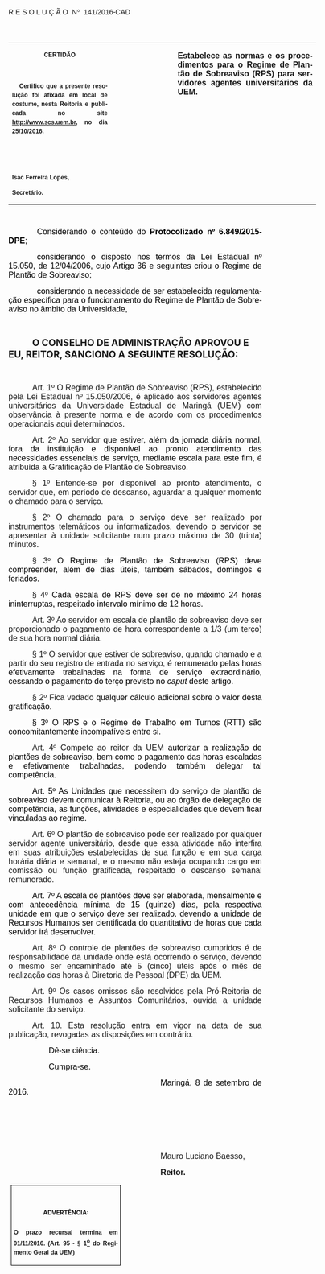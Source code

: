<body lang=PT-BR link=blue vlink=purple style='tab-interval:35.4pt'>

<div class=Section1>

<p class=MsoTitle><span style='font-family:"Arial","sans-serif";mso-bidi-font-family:
"Times New Roman";mso-ansi-language:PT-BR;mso-no-proof:yes'>R E S O L U Ç Ã
O<span style='mso-spacerun:yes'>  </span>N</span><span style='font-family:Symbol;
mso-ascii-font-family:Arial;mso-hansi-font-family:Arial;mso-ansi-language:PT-BR;
mso-char-type:symbol;mso-symbol-font-family:Symbol;mso-no-proof:yes'><span
style='mso-char-type:symbol;mso-symbol-font-family:Symbol'>°</span></span><span
style='font-family:"Arial","sans-serif";mso-bidi-font-family:"Times New Roman";
mso-ansi-language:PT-BR;mso-no-proof:yes'><span style='mso-spacerun:yes'> 
</span>141/2016-CAD<o:p></o:p></span></p>

<p class=BodyText21><span style='font-size:14.0pt;font-family:"Arial","sans-serif";
mso-bidi-font-family:"Times New Roman";mso-no-proof:yes'><o:p>&nbsp;</o:p></span></p>

<table class=MsoNormalTable border=0 cellspacing=0 cellpadding=0 width=612
 style='width:459.0pt;border-collapse:collapse;mso-padding-alt:0cm 5.4pt 0cm 5.4pt'>
 <tr style='mso-yfti-irow:0;mso-yfti-firstrow:yes;mso-yfti-lastrow:yes'>
  <td width=196 valign=top style='width:147.15pt;padding:0cm 5.4pt 0cm 5.4pt'>
  <p class=MsoNormal align=center style='text-align:center;layout-grid-mode:
  char'><b style='mso-bidi-font-weight:normal'><span style='font-size:9.0pt;
  mso-bidi-font-size:10.0pt;font-family:"Arial","sans-serif";mso-bidi-font-family:
  "Times New Roman";mso-no-proof:yes'>CERTIDÃO<o:p></o:p></span></b></p>
  <p class=MsoNormal align=center style='text-align:center;layout-grid-mode:
  char'><b style='mso-bidi-font-weight:normal'><span style='font-size:9.0pt;
  mso-bidi-font-size:10.0pt;font-family:"Arial","sans-serif";mso-bidi-font-family:
  "Times New Roman";mso-no-proof:yes'><o:p>&nbsp;</o:p></span></b></p>
  <p class=MsoNormal style='text-align:justify;line-height:150%'><b
  style='mso-bidi-font-weight:normal'><span style='font-size:9.0pt;line-height:
  150%;font-family:"Arial","sans-serif";mso-bidi-font-family:"Times New Roman";
  mso-no-proof:yes'><span style='mso-spacerun:yes'>   </span>Certifico que a
  presente resolução foi afixada em local de costume, nesta Reitoria e
  publicada no site<span style='color:blue'> </span><a
  href="http://www.scs.uem.br/"><span style='text-decoration:none;text-underline:
  none'>http://www.scs.uem.br</span></a>, no dia</span></b><b style='mso-bidi-font-weight:
  normal'><span style='font-size:9.0pt;mso-bidi-font-size:10.0pt;line-height:
  150%;font-family:"Arial","sans-serif";mso-bidi-font-family:"Times New Roman";
  mso-no-proof:yes'> 25/10/2016.<o:p></o:p></span></b></p>
  <p class=MsoNormal><b style='mso-bidi-font-weight:normal'><span
  style='font-size:9.0pt;mso-bidi-font-size:10.0pt;font-family:"Arial","sans-serif";
  mso-bidi-font-family:"Times New Roman";mso-no-proof:yes'><o:p>&nbsp;</o:p></span></b></p>
  <p class=MsoNormal><b style='mso-bidi-font-weight:normal'><span
  style='font-size:9.0pt;mso-bidi-font-size:10.0pt;font-family:"Arial","sans-serif";
  mso-bidi-font-family:"Times New Roman";mso-no-proof:yes'><o:p>&nbsp;</o:p></span></b></p>
  <p class=MsoNormal><b style='mso-bidi-font-weight:normal'><span
  style='font-size:9.0pt;mso-bidi-font-size:10.0pt;font-family:"Arial","sans-serif";
  mso-bidi-font-family:"Times New Roman";mso-no-proof:yes'>Isac Ferreira Lopes,<o:p></o:p></span></b></p>
  <p class=MsoNormal><b style='mso-bidi-font-weight:normal'><span
  style='font-size:9.0pt;mso-bidi-font-size:10.0pt;font-family:"Arial","sans-serif";
  mso-bidi-font-family:"Times New Roman";mso-no-proof:yes'>Secretário.<o:p></o:p></span></b></p>
  </td>
  <td width=123 valign=top style='width:92.15pt;padding:0cm 5.4pt 0cm 5.4pt'>
  <p class=MsoNormal style='margin-right:-5.4pt'><b><span style='font-size:
  12.0pt;mso-bidi-font-size:10.0pt;font-family:"Arial","sans-serif";mso-bidi-font-family:
  "Times New Roman";mso-no-proof:yes'><o:p>&nbsp;</o:p></span></b></p>
  </td>
  <td width=293 valign=top style='width:219.7pt;padding:0cm 5.4pt 0cm 5.4pt'>
  <p class=MsoNormal style='text-align:justify'><b><span style='font-size:12.0pt;
  font-family:"Arial","sans-serif";mso-no-proof:yes'>Estabelece as normas e os
  procedimentos para o Regime de Plantão de Sobreaviso (RPS) para servidores agentes
  universitários da UEM.<o:p></o:p></span></b></p>
  </td>
 </tr>
</table>

<p class=BodyText21><span style='font-size:10.0pt;font-family:"Arial","sans-serif";
mso-bidi-font-family:"Times New Roman";mso-no-proof:yes'><o:p>&nbsp;</o:p></span></p>

<p class=MsoNormal style='margin-bottom:3.0pt;text-align:justify;text-indent:
42.55pt'><span style='font-size:12.0pt;font-family:"Arial","sans-serif";
color:black'>Considerando o conteúdo do <b style='mso-bidi-font-weight:normal'>Protocolizado
nº 6.849/2015-DPE</b>;<o:p></o:p></span></p>

<p class=MsoNormal style='margin-bottom:3.0pt;text-align:justify;text-indent:
42.55pt'><span style='font-size:12.0pt;font-family:"Arial","sans-serif";
color:black'>considerando o disposto nos termos da Lei Estadual nº 15.050, de
12/04/2006, cujo Artigo 36 e seguintes criou o Regime de Plantão de Sobreaviso;<o:p></o:p></span></p>

<p class=MsoNormal style='margin-bottom:3.0pt;text-align:justify;text-indent:
42.55pt'><span style='font-size:12.0pt;font-family:"Arial","sans-serif";
color:black'>considerando a necessidade de ser estabelecida regulamentação
específica para o funcionamento do Regime de Plantão de Sobreaviso no âmbito da
Universidade,<o:p></o:p></span></p>

<p class=MsoNormal style='text-align:justify;text-indent:35.45pt'><span
style='font-size:12.0pt;font-family:"Arial","sans-serif";mso-bidi-font-family:
"Times New Roman";mso-no-proof:yes'><o:p>&nbsp;</o:p></span></p>

<p class=MsoBodyTextIndent style='text-indent:35.45pt'><b style='mso-bidi-font-weight:
normal'><span style='font-size:14.0pt;mso-no-proof:yes'>O CONSELHO DE
ADMINISTRAÇÃO APROVOU E EU, REITOR, SANCIONO A SEGUINTE RESOLUÇÃO:<o:p></o:p></span></b></p>

<p class=MsoNormal style='text-align:justify;text-indent:35.45pt'><span
style='font-size:12.0pt;font-family:"Arial","sans-serif"'><o:p>&nbsp;</o:p></span></p>

<p class=MsoTitle style='margin-bottom:6.0pt;text-align:justify;text-indent:
35.45pt'><span lang=X-NONE style='font-size:12.0pt;font-family:"Arial","sans-serif"'>Art.
1º</span><span lang=X-NONE style='font-size:12.0pt;font-family:"Arial","sans-serif";
font-weight:normal'> O Regime de Plantão de Sobreaviso (RPS), estabelecido pela
Lei Estadual nº 15.050/2006, </span><span style='font-size:12.0pt;font-family:
"Arial","sans-serif";mso-ansi-language:PT-BR;font-weight:normal'>é</span><span
style='font-size:12.0pt;font-family:"Arial","sans-serif";font-weight:normal'> <span
lang=X-NONE>aplicado aos servidores </span></span><span style='font-size:12.0pt;
font-family:"Arial","sans-serif";mso-ansi-language:PT-BR;font-weight:normal'>agentes
universitários</span><span lang=X-NONE style='font-size:12.0pt;font-family:
"Arial","sans-serif";font-weight:normal'> da Universidade Estadual de Maringá </span><span
style='font-size:12.0pt;font-family:"Arial","sans-serif";mso-ansi-language:
PT-BR;font-weight:normal'>(UEM) </span><span lang=X-NONE style='font-size:12.0pt;
font-family:"Arial","sans-serif";font-weight:normal'>com observância à presente
norma e de acordo com os procedimentos operacionais aqui determinados.<o:p></o:p></span></p>

<p class=MsoTitle style='text-align:justify;text-indent:35.4pt'><span
lang=X-NONE style='font-size:12.0pt;font-family:"Arial","sans-serif"'>Art. 2º</span><span
lang=X-NONE style='font-size:12.0pt;font-family:"Arial","sans-serif";
font-weight:normal'> Ao servidor<span style='color:black'> que estiver, além da
jornada diária normal, fora da instituição e disponível ao pronto atendimento
das necessidades essenciais de serviço, mediante escala para este fim</span>, </span><span
style='font-size:12.0pt;font-family:"Arial","sans-serif";mso-ansi-language:
PT-BR;font-weight:normal'>é</span><span lang=X-NONE style='font-size:12.0pt;
font-family:"Arial","sans-serif";font-weight:normal'> atribuída a Gratificação
de Plantão de Sobreaviso.<o:p></o:p></span></p>

<p class=MsoTitle style='text-align:justify;text-indent:35.4pt'><span
lang=X-NONE style='font-size:12.0pt;font-family:"Arial","sans-serif"'>§ 1º</span><span
lang=X-NONE style='font-size:12.0pt;font-family:"Arial","sans-serif";
font-weight:normal'> Entende-se por disponível ao pronto atendimento, o
servidor que, em período de descanso, aguardar a qualquer momento o chamado
para o serviço.<o:p></o:p></span></p>

<p class=MsoTitle style='text-align:justify;text-indent:35.4pt'><span
lang=X-NONE style='font-size:12.0pt;font-family:"Arial","sans-serif"'>§ 2º</span><span
lang=X-NONE style='font-size:12.0pt;font-family:"Arial","sans-serif";
font-weight:normal'> O chamado para o serviço </span><span style='font-size:
12.0pt;font-family:"Arial","sans-serif";mso-ansi-language:PT-BR;font-weight:
normal'>deve </span><span lang=X-NONE style='font-size:12.0pt;font-family:"Arial","sans-serif";
font-weight:normal'>ser realizado por instrumentos telemáticos ou
informatizados, devendo o servidor se apresentar à unidade solicitante num
prazo máximo de 30 (trinta) minutos.<o:p></o:p></span></p>

<p class=MsoTitle style='text-align:justify;text-indent:35.4pt'><span
lang=X-NONE style='font-size:12.0pt;font-family:"Arial","sans-serif"'>§ 3º </span><span
lang=X-NONE style='font-size:12.0pt;font-family:"Arial","sans-serif";
color:black;background:white;font-weight:normal'>O Regime de Plantão de
Sobreaviso </span><span style='font-size:12.0pt;font-family:"Arial","sans-serif";
color:black;background:white;mso-ansi-language:PT-BR;font-weight:normal'>(</span><span
lang=X-NONE style='font-size:12.0pt;font-family:"Arial","sans-serif";
color:black;background:white;font-weight:normal'>RPS</span><span
style='font-size:12.0pt;font-family:"Arial","sans-serif";color:black;
background:white;mso-ansi-language:PT-BR;font-weight:normal'>)</span><span
style='font-size:12.0pt;font-family:"Arial","sans-serif";color:black;
background:white;font-weight:normal'> </span><span style='font-size:12.0pt;
font-family:"Arial","sans-serif";color:black;background:white;mso-ansi-language:
PT-BR;font-weight:normal'>deve </span><span lang=X-NONE style='font-size:12.0pt;
font-family:"Arial","sans-serif";color:black;background:white;font-weight:normal'>compreender,
além de dias úteis, também sábados, domingos e feriados.</span><span
style='font-size:12.0pt;font-family:"Arial","sans-serif";color:black;
background:white;mso-ansi-language:PT-BR;font-weight:normal'><o:p></o:p></span></p>

<p class=MsoTitle style='margin-bottom:6.0pt;text-align:justify;text-indent:
35.45pt'><span lang=X-NONE style='font-size:12.0pt;font-family:"Arial","sans-serif"'>§
4º</span><span lang=X-NONE style='font-size:12.0pt;font-family:"Arial","sans-serif";
font-weight:normal'> <span style='color:black;background:white'>Cada escala de
RPS </span></span><span style='font-size:12.0pt;font-family:"Arial","sans-serif";
color:black;background:white;mso-ansi-language:PT-BR;font-weight:normal'>deve </span><span
lang=X-NONE style='font-size:12.0pt;font-family:"Arial","sans-serif";
color:black;background:white;font-weight:normal'>ser de no máximo 24 horas
ininterruptas, respeitado intervalo mínimo de 12 horas.</span><span
style='font-size:12.0pt;font-family:"Arial","sans-serif";color:black;
background:white;mso-ansi-language:PT-BR;font-weight:normal'><o:p></o:p></span></p>

<p class=MsoTitle style='text-align:justify;text-indent:35.4pt;mso-pagination:
none'><span lang=X-NONE style='font-size:12.0pt;font-family:"Arial","sans-serif"'>Art.
3º</span><span lang=X-NONE style='font-size:12.0pt;font-family:"Arial","sans-serif";
font-weight:normal'> Ao servidor em escala de plantão de sobreaviso </span><span
style='font-size:12.0pt;font-family:"Arial","sans-serif";mso-ansi-language:
PT-BR;font-weight:normal'>deve </span><span lang=X-NONE style='font-size:12.0pt;
font-family:"Arial","sans-serif";font-weight:normal'>ser proporcionado o
pagamento de hora correspondente a 1/3 (um terço) de sua hora normal diária.<o:p></o:p></span></p>

<p class=MsoTitle style='text-align:justify;text-indent:35.4pt'><span
lang=X-NONE style='font-size:12.0pt;font-family:"Arial","sans-serif"'>§ 1º</span><span
lang=X-NONE style='font-size:12.0pt;font-family:"Arial","sans-serif";
font-weight:normal'> O servidor que estiver de sobreaviso, quando chamado e a
partir do seu registro de entrada no serviço, </span><span style='font-size:
12.0pt;font-family:"Arial","sans-serif";mso-ansi-language:PT-BR;font-weight:
normal'>é</span><span lang=X-NONE style='font-size:12.0pt;font-family:"Arial","sans-serif";
color:black;background:white;font-weight:normal'> remunerado pelas horas efetivamente
trabalhadas na forma de serviço extraordinário, cessando o pagamento do terço
previsto no <i style='mso-bidi-font-style:normal'>caput</i> deste artigo.</span><span
lang=X-NONE style='font-size:12.0pt;font-family:"Arial","sans-serif";
font-weight:normal'><o:p></o:p></span></p>

<p class=MsoTitle style='text-align:justify;text-indent:35.4pt'><span
lang=X-NONE style='font-size:12.0pt;font-family:"Arial","sans-serif"'>§ 2º</span><span
lang=X-NONE style='font-size:12.0pt;font-family:"Arial","sans-serif";
font-weight:normal'> Fica vedado <span style='color:black'>qualquer cálculo
adicional sobre o valor desta gratificação.</span><o:p></o:p></span></p>

<p class=MsoTitle style='margin-bottom:6.0pt;text-align:justify;text-indent:
35.45pt'><span lang=X-NONE style='font-size:12.0pt;font-family:"Arial","sans-serif";
color:black;background:white'>§ 3º</span><span lang=X-NONE style='font-size:
12.0pt;font-family:"Arial","sans-serif";color:black;background:white;
font-weight:normal'> O RPS e o Regime de Trabalho em Turnos </span><span
style='font-size:12.0pt;font-family:"Arial","sans-serif";color:black;
background:white;mso-ansi-language:PT-BR;font-weight:normal'>(</span><span
lang=X-NONE style='font-size:12.0pt;font-family:"Arial","sans-serif";
color:black;background:white;font-weight:normal'>RTT</span><span
style='font-size:12.0pt;font-family:"Arial","sans-serif";color:black;
background:white;mso-ansi-language:PT-BR;font-weight:normal'>)</span><span
lang=X-NONE style='font-size:12.0pt;font-family:"Arial","sans-serif";
color:black;background:white;font-weight:normal'> são concomitantemente
incompatíveis entre si.</span><span lang=X-NONE style='font-size:12.0pt;
font-family:"Arial","sans-serif";font-weight:normal'><o:p></o:p></span></p>

<p class=MsoTitle style='margin-bottom:6.0pt;text-align:justify;text-indent:
35.45pt'><span lang=X-NONE style='font-size:12.0pt;font-family:"Arial","sans-serif"'>Art.
4º</span><span lang=X-NONE style='font-size:12.0pt;font-family:"Arial","sans-serif";
font-weight:normal'> Compete ao </span><span style='font-size:12.0pt;
font-family:"Arial","sans-serif";mso-ansi-language:PT-BR;font-weight:normal'>r</span><span
lang=X-NONE style='font-size:12.0pt;font-family:"Arial","sans-serif";
font-weight:normal'>eitor da UEM <span style='color:black;background:white'>autorizar
a realização de plantões de sobreaviso, bem como o pagamento das horas
escaladas e efetivamente trabalhadas, podendo também delegar tal competência.<o:p></o:p></span></span></p>

<p class=MsoTitle style='margin-bottom:6.0pt;text-align:justify;text-indent:
35.45pt'><span lang=X-NONE style='font-size:12.0pt;font-family:"Arial","sans-serif";
color:black;background:white'>Art. 5º</span><span lang=X-NONE style='font-size:
12.0pt;font-family:"Arial","sans-serif";color:black;background:white;
font-weight:normal'> As </span><span style='font-size:12.0pt;font-family:"Arial","sans-serif";
color:black;background:white;mso-ansi-language:PT-BR;font-weight:normal'>U</span><span
lang=X-NONE style='font-size:12.0pt;font-family:"Arial","sans-serif";
color:black;background:white;font-weight:normal'>nidades que necessitem do
serviço de plantão de sobreaviso deve</span><span style='font-size:12.0pt;
font-family:"Arial","sans-serif";color:black;background:white;mso-ansi-language:
PT-BR;font-weight:normal'>m</span><span lang=X-NONE style='font-size:12.0pt;
font-family:"Arial","sans-serif";color:black;background:white;font-weight:normal'>
comunicar à Reitoria, ou ao órgão de delegação de competência, as funções,
atividades e especialidades que </span><span style='font-size:12.0pt;
font-family:"Arial","sans-serif";color:black;background:white;mso-ansi-language:
PT-BR;font-weight:normal'>devem </span><span lang=X-NONE style='font-size:12.0pt;
font-family:"Arial","sans-serif";color:black;background:white;font-weight:normal'>ficar
vinculadas ao regime.</span><span lang=X-NONE style='font-size:12.0pt;
font-family:"Arial","sans-serif";font-weight:normal'><o:p></o:p></span></p>

<p class=MsoTitle style='margin-bottom:6.0pt;text-align:justify;text-indent:
35.45pt'><span lang=X-NONE style='font-size:12.0pt;font-family:"Arial","sans-serif"'>Art.
6º</span><span lang=X-NONE style='font-size:12.0pt;font-family:"Arial","sans-serif";
font-weight:normal'> O plantão de sobreaviso pode ser realizado por qualquer
servidor </span><span style='font-size:12.0pt;font-family:"Arial","sans-serif";
mso-ansi-language:PT-BR;font-weight:normal'>agente universitário</span><span
lang=X-NONE style='font-size:12.0pt;font-family:"Arial","sans-serif";
font-weight:normal'>, desde que essa atividade não interfira em suas
atribuições estabelecidas de sua função e em sua carga horária diária e
semanal, e o mesmo não esteja ocupando cargo em comissão ou função gratificada,
respeitado o descanso semanal remunerado.<o:p></o:p></span></p>

<p class=MsoTitle style='margin-bottom:6.0pt;text-align:justify;text-indent:
35.45pt'><span lang=X-NONE style='font-size:12.0pt;font-family:"Arial","sans-serif";
color:black'>Art. 7º</span><span lang=X-NONE style='font-size:12.0pt;
font-family:"Arial","sans-serif";color:black;font-weight:normal'> A escala de
plantões deve ser elaborada, mensalmente e com antecedência mínima de 15 (quinze)
dias, pela respectiva </span><span style='font-size:12.0pt;font-family:"Arial","sans-serif";
color:black;mso-ansi-language:PT-BR;font-weight:normal'>u</span><span
lang=X-NONE style='font-size:12.0pt;font-family:"Arial","sans-serif";
color:black;font-weight:normal'>nidade em que o serviço </span><span
style='font-size:12.0pt;font-family:"Arial","sans-serif";color:black;
mso-ansi-language:PT-BR;font-weight:normal'>deve </span><span lang=X-NONE
style='font-size:12.0pt;font-family:"Arial","sans-serif";color:black;
font-weight:normal'>ser realizado, devendo a unidade de Recursos Humanos ser
cientificada do quantitativ</span><span style='font-size:12.0pt;font-family:
"Arial","sans-serif";color:black;mso-ansi-language:PT-BR;font-weight:normal'>o</span><span
lang=X-NONE style='font-size:12.0pt;font-family:"Arial","sans-serif";
color:black;font-weight:normal'> de horas que cada servidor irá desenvolver.<o:p></o:p></span></p>

<p class=MsoTitle style='margin-bottom:6.0pt;text-align:justify;text-indent:
35.45pt'><span lang=X-NONE style='font-size:12.0pt;font-family:"Arial","sans-serif"'>Art.
8º</span><span lang=X-NONE style='font-size:12.0pt;font-family:"Arial","sans-serif";
font-weight:normal'> O controle de plantões de sobreaviso cumpridos é de
responsabilidade da </span><span style='font-size:12.0pt;font-family:"Arial","sans-serif";
mso-ansi-language:PT-BR;font-weight:normal'>u</span><span lang=X-NONE
style='font-size:12.0pt;font-family:"Arial","sans-serif";font-weight:normal'>nidade
onde está ocorrendo o serviço, devendo o mesmo ser encaminhado até 5 (cinco)
úteis após o mês de realização das horas à Diretoria de Pessoal </span><span
style='font-size:12.0pt;font-family:"Arial","sans-serif";mso-ansi-language:
PT-BR;font-weight:normal'>(DPE) </span><span lang=X-NONE style='font-size:12.0pt;
font-family:"Arial","sans-serif";font-weight:normal'>da UEM.<o:p></o:p></span></p>

<p class=MsoTitle style='margin-bottom:6.0pt;text-align:justify;text-indent:
35.45pt'><span lang=X-NONE style='font-size:12.0pt;font-family:"Arial","sans-serif"'>Art.
9º</span><span lang=X-NONE style='font-size:12.0pt;font-family:"Arial","sans-serif";
font-weight:normal'> Os casos omissos s</span><span style='font-size:12.0pt;
font-family:"Arial","sans-serif";mso-ansi-language:PT-BR;font-weight:normal'>ão</span><span
lang=X-NONE style='font-size:12.0pt;font-family:"Arial","sans-serif";
font-weight:normal'> resolvidos pela Pró-Reitoria de Recursos Humanos e
Assuntos Comunitários, ouvida a </span><span style='font-size:12.0pt;
font-family:"Arial","sans-serif";mso-ansi-language:PT-BR;font-weight:normal'>u</span><span
lang=X-NONE style='font-size:12.0pt;font-family:"Arial","sans-serif";
font-weight:normal'>nidade solicitante do serviço.<o:p></o:p></span></p>

<p class=MsoTitle style='text-align:justify;text-indent:35.4pt'><span
lang=X-NONE style='font-size:12.0pt;font-family:"Arial","sans-serif"'>Art. 10</span><span
style='font-size:12.0pt;font-family:"Arial","sans-serif";mso-ansi-language:
PT-BR'>. </span><span lang=X-NONE style='font-size:12.0pt;font-family:"Arial","sans-serif";
font-weight:normal'>Esta <span style='mso-no-proof:yes'>resolução entra em
vigor na data de sua publicação, revogadas as disposições em contrário.</span><o:p></o:p></span></p>

<p class=MsoNormal style='text-align:justify;text-indent:60.0pt'><span
style='font-size:12.0pt;font-family:"Arial","sans-serif";color:black;
mso-no-proof:yes'>Dê-se ciência.<o:p></o:p></span></p>

<p class=MsoNormal style='text-align:justify;text-indent:60.0pt'><span
style='font-size:12.0pt;font-family:"Arial","sans-serif";color:black;
mso-no-proof:yes'>Cumpra-se.<o:p></o:p></span></p>

<p class=MsoNormal style='text-align:justify;text-indent:8.0cm'><span
style='font-size:12.0pt;font-family:"Arial","sans-serif";color:black;
mso-no-proof:yes'>Maringá, 8 de setembro de 2016.<o:p></o:p></span></p>

<p class=MsoNormal style='text-align:justify;text-indent:8.0cm'><span
style='font-size:12.0pt;font-family:"Arial","sans-serif";mso-bidi-font-family:
"Times New Roman";mso-no-proof:yes'><o:p>&nbsp;</o:p></span></p>

<p class=MsoNormal style='text-align:justify;text-indent:8.0cm'><span
style='font-size:12.0pt;font-family:"Arial","sans-serif";mso-bidi-font-family:
"Times New Roman";mso-no-proof:yes'><o:p>&nbsp;</o:p></span></p>

<p class=MsoNormal style='text-align:justify;text-indent:8.0cm'><span
style='font-size:12.0pt;font-family:"Arial","sans-serif"'><o:p>&nbsp;</o:p></span></p>

<p class=MsoNormal style='text-align:justify;text-indent:8.0cm'><span
style='font-size:12.0pt;font-family:"Arial","sans-serif"'>Mauro Luciano Baesso</span><span
style='font-size:12.0pt;font-family:"Arial","sans-serif";mso-bidi-font-family:
"Times New Roman";mso-no-proof:yes'>,<o:p></o:p></span></p>

<p class=MsoNormal style='text-align:justify;text-indent:8.0cm;tab-stops:8.0cm 276.45pt'><b
style='mso-bidi-font-weight:normal'><span style='font-size:12.0pt;font-family:
"Arial","sans-serif";mso-bidi-font-family:"Times New Roman";mso-no-proof:yes'>Reitor.<o:p></o:p></span></b></p>

<table class=MsoNormalTable border=1 cellspacing=0 cellpadding=0
 style='margin-left:3.5pt;border-collapse:collapse;border:none;mso-border-alt:
 solid windowtext .5pt;mso-padding-alt:0cm 3.5pt 0cm 3.5pt;mso-border-insideh:
 .5pt solid windowtext;mso-border-insidev:.5pt solid windowtext'>
 <tr style='mso-yfti-irow:0;mso-yfti-firstrow:yes;mso-yfti-lastrow:yes'>
  <td width=207 valign=top style='width:155.6pt;border:solid windowtext 1.0pt;
  mso-border-alt:solid windowtext .5pt;padding:0cm 3.5pt 0cm 3.5pt'>
  <h1 align=center style='text-align:center;line-height:150%'><span
  style='font-size:9.0pt;mso-bidi-font-size:10.0pt;line-height:150%;mso-bidi-font-family:
  Arial;mso-ansi-language:PT-BR;mso-fareast-language:PT-BR;mso-no-proof:yes'>ADVERTÊNCIA:<o:p></o:p></span></h1>
  <p class=MsoNormal style='text-align:justify;line-height:150%'><b
  style='mso-bidi-font-weight:normal'><span style='font-size:9.0pt;mso-bidi-font-size:
  10.0pt;line-height:150%;font-family:"Arial","sans-serif";mso-bidi-font-family:
  "Times New Roman";mso-no-proof:yes'>O prazo recursal termina em 01/11/2016.
  (Art. 95 - § 1<u><sup>o</sup></u> do Regimento Geral da UEM)</span></b><span
  style='font-size:9.0pt;mso-bidi-font-size:10.0pt;line-height:150%;font-family:
  "Arial","sans-serif";mso-bidi-font-family:"Times New Roman";mso-no-proof:
  yes'><o:p></o:p></span></p>
  </td>
 </tr>
</table>

<p align=right style='margin:0cm;margin-bottom:.0001pt;text-align:right;
text-indent:35.45pt'><span style='font-size:9.0pt;mso-bidi-font-family:Arial;
mso-no-proof:yes'><o:p>&nbsp;</o:p></span></p>

</div>

</body>
